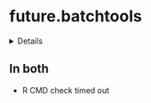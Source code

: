 # future.batchtools

<details>

* Version: 0.8.1
* Source code: https://github.com/cran/future.batchtools
* URL: https://github.com/HenrikBengtsson/future.batchtools
* BugReports: https://github.com/HenrikBengtsson/future.batchtools/issues
* Date/Publication: 2019-10-01 05:10:05 UTC
* Number of recursive dependencies: 34

Run `revdep_details(,"future.batchtools")` for more info

</details>

## In both

*   R CMD check timed out
    


